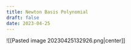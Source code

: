 ```yaml
---
title: Newton Basis Polynomial
draft: false
date: 2023-04-25
---
```


![[Pasted image 20230425132926.png|center]]



